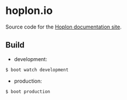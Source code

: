 # hoplon.io

Source code for the [Hoplon documentation site][1].

## Build

* development:
```bash
$ boot watch development
```

* production:
```bash
$ boot production
```

[1]: http://hoplon.io